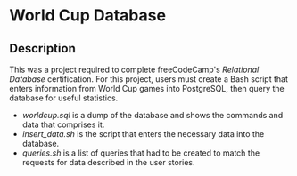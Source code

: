 # World Cup Database

## Description
This was a project required to complete freeCodeCamp's *Relational Database* certification. For this project, users must create a Bash script that enters information from World Cup games into PostgreSQL, then query the database for useful statistics.
- *worldcup.sql* is a dump of the database and shows the commands and data that comprises it.
- *insert_data.sh* is the script that enters the necessary data into the database.
- *queries.sh* is a list of queries that had to be created to match the requests for data described in the user stories.
